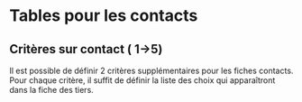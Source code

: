 # Tables pour les contacts

## Critères sur contact ( 1->5)


Il est possible de définir 2 critères supplémentaires pour les fiches contacts. Pour chaque critère, il suffit de définir la liste des choix qui apparaîtront dans la fiche des tiers.


